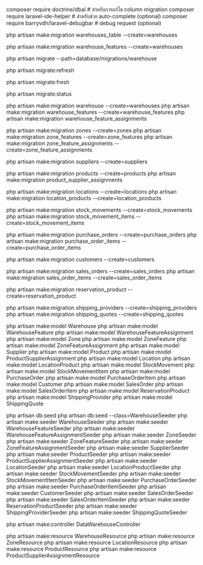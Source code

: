 composer require doctrine/dbal # สำหรับการแก้ไข column migration
composer require laravel-ide-helper # สำหรับช่วย auto-complete (optional)
composer require barryvdh/laravel-debugbar # debug request (optional)

php artisan make:migration warehouses_table --create=warehouses

<!-- create -->

php artisan make:migration warehouse_features --create=warehouses

<!-- migrate -->

php artisan migrate --path=database/migrations/warehouse

<!-- refresh -->

php artisan migrate:refresh

<!-- delate table แล้วสร้างใหม่ -->

php artisan migrate:fresh

<!-- status -->

php artisan migrate:status

<!-- migration_database  -->
<!-- warehouse -->

php artisan make:migration warehouse --create=warehouses
php artisan make:migration warehouse_features --create=warehouse_features
php artisan make:migration warehouse_feature_assignments

<!-- zones -->

php artisan make:migration zones --create=zones
php artisan make:migration zone_features --create=zone_features
php artisan make:migration zone_feature_assignments --create=zone_feature_assignments

<!-- suppliers -->

php artisan make:migration suppliers --create=suppliers

<!-- products -->

php artisan make:migration products --create=products
php artisan make:migration product_supplier_assignments

<!-- locations -->

php artisan make:migration locations --create=locations
php artisan make:migration location_products --create=location_products

<!-- stock_movements -->

php artisan make:migration stock_movements --create=stock_movements
php artisan make:migration stock_movement_items --create=stock_movement_items

<!-- purchase_orders -->

php artisan make:migration purchase_orders --create=purchase_orders
php artisan make:migration purchase_order_items --create=purchase_order_items

<!-- customers -->

php artisan make:migration customers --create=customers

<!-- sales_orders -->

php artisan make:migration sales_orders --create=sales_orders
php artisan make:migration sales_order_items --create=sales_order_items

<!-- reservation_product -->

php artisan make:migration reservation_product --create=reservation_product

<!-- shipping_providers -->

php artisan make:migration shipping_providers --create=shipping_providers
php artisan make:migration shipping_quotes --create=shipping_quotes

<!-- Modal_database   -->

php artisan make:model Warehouse
php artisan make:model WarehouseFeature
php artisan make:model WarehouseFeatureAssignment
php artisan make:model Zone
php artisan make:model ZoneFeature
php artisan make:model ZoneFeatureAssignment
php artisan make:model Supplier
php artisan make:model Product
php artisan make:model ProductSupplierAssignment
php artisan make:model Location
php artisan make:model LocationProduct
php artisan make:model StockMovement
php artisan make:model StockMovementItem
php artisan make:model PurchaseOrder
php artisan make:model PurchaseOrderItem
php artisan make:model Customer
php artisan make:model SalesOrder
php artisan make:model SalesOrderItem
php artisan make:model ReservationProduct
php artisan make:model ShippingProvider
php artisan make:model ShippingQuote

<!-- seeder -->

php artisan db:seed
php artisan db:seed --class=WarehouseSeeder
php artisan make:seeder WarehouseSeeder
php artisan make:seeder WarehouseFeatureSeeder
php artisan make:seeder WarehouseFeatureAssignmentSeeder
php artisan make:seeder ZoneSeeder
php artisan make:seeder ZoneFeatureSeeder
php artisan make:seeder ZoneFeatureAssignmentSeeder
php artisan make:seeder SupplierSeeder
php artisan make:seeder ProductSeeder
php artisan make:seeder ProductSupplierAssignmentSeeder
php artisan make:seeder LocationSeeder
php artisan make:seeder LocationProductSeeder
php artisan make:seeder StockMovementSeeder
php artisan make:seeder StockMovementItemSeeder
php artisan make:seeder PurchaseOrderSeeder
php artisan make:seeder PurchaseOrderItemSeeder
php artisan make:seeder CustomerSeeder
php artisan make:seeder SalesOrderSeeder
php artisan make:seeder SalesOrderItemSeeder
php artisan make:seeder ReservationProductSeeder
php artisan make:seeder ShippingProviderSeeder
php artisan make:seeder ShippingQuoteSeeder

<!-- controller -->

php artisan make:controller DataWarehouseController

<!-- resource -->

php artisan make:resource WarehouseResource
php artisan make:resource ZoneResource
php artisan make:resource LocationResource
php artisan make:resource ProductResource
php artisan make:resource ProductSupplierAssignmentResource
